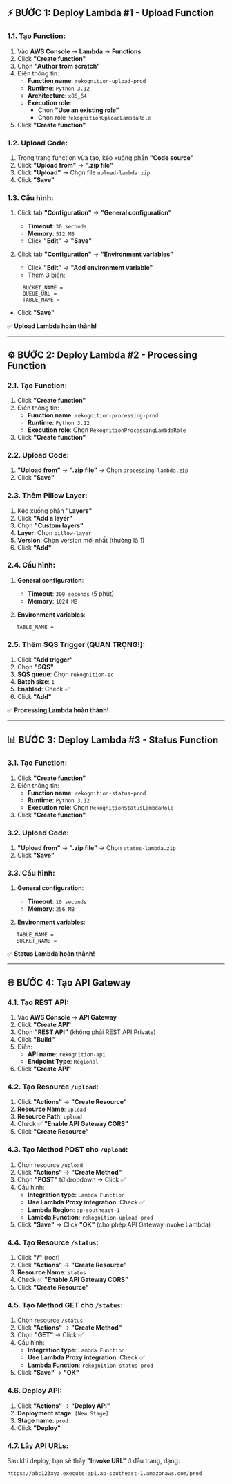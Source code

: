 ## ⚡ **BƯỚC 1: Deploy Lambda #1 - Upload Function**

### 1.1. Tạo Function:
1. Vào **AWS Console** → **Lambda** → **Functions**
2. Click **"Create function"**
3. Chọn **"Author from scratch"**
4. Điền thông tin:
   - **Function name**: `rekognition-upload-prod`
   - **Runtime**: `Python 3.12`
   - **Architecture**: `x86_64`
   - **Execution role**: 
     - Chọn **"Use an existing role"**
     - Chọn role `RekognitionUploadLambdaRole`
5. Click **"Create function"**

### 1.2. Upload Code:
1. Trong trang function vừa tạo, kéo xuống phần **"Code source"**
2. Click **"Upload from"** → **".zip file"**
3. Click **"Upload"** → Chọn file `upload-lambda.zip`
4. Click **"Save"**

### 1.3. Cấu hình:
1. Click tab **"Configuration"** → **"General configuration"**
   - **Timeout**: `30 seconds`
   - **Memory**: `512 MB`
   - Click **"Edit"** → **"Save"**

2. Click tab **"Configuration"** → **"Environment variables"**
   - Click **"Edit"** → **"Add environment variable"**
   - Thêm 3 biến:
```
     BUCKET_NAME =
     QUEUE_URL =
     TABLE_NAME =
```
   - Click **"Save"**

✅ **Upload Lambda hoàn thành!**

---

## ⚙️ **BƯỚC 2: Deploy Lambda #2 - Processing Function**

### 2.1. Tạo Function:
1. Click **"Create function"**
2. Điền thông tin:
   - **Function name**: `rekognition-processing-prod`
   - **Runtime**: `Python 3.12`
   - **Execution role**: Chọn `RekognitionProcessingLambdaRole`
3. Click **"Create function"**

### 2.2. Upload Code:
1. **"Upload from"** → **".zip file"** → Chọn `processing-lambda.zip`
2. Click **"Save"**

### 2.3. Thêm Pillow Layer:
1. Kéo xuống phần **"Layers"**
2. Click **"Add a layer"**
3. Chọn **"Custom layers"**
4. **Layer**: Chọn `pillow-layer`
5. **Version**: Chọn version mới nhất (thường là 1)
6. Click **"Add"**

### 2.4. Cấu hình:
1. **General configuration**:
   - **Timeout**: `300 seconds` (5 phút)
   - **Memory**: `1024 MB`

2. **Environment variables**:
```
   TABLE_NAME =
```

### 2.5. Thêm SQS Trigger (QUAN TRỌNG!):
1. Click **"Add trigger"**
2. Chọn **"SQS"**
3. **SQS queue**: Chọn `rekognition-sc`
4. **Batch size**: `1`
5. **Enabled**: Check ✅
6. Click **"Add"**

✅ **Processing Lambda hoàn thành!**

---

## 📊 **BƯỚC 3: Deploy Lambda #3 - Status Function**

### 3.1. Tạo Function:
1. Click **"Create function"**
2. Điền thông tin:
   - **Function name**: `rekognition-status-prod`
   - **Runtime**: `Python 3.12`
   - **Execution role**: Chọn `RekognitionStatusLambdaRole`
3. Click **"Create function"**

### 3.2. Upload Code:
1. **"Upload from"** → **".zip file"** → Chọn `status-lambda.zip`
2. Click **"Save"**

### 3.3. Cấu hình:
1. **General configuration**:
   - **Timeout**: `10 seconds`
   - **Memory**: `256 MB`

2. **Environment variables**:
```
   TABLE_NAME =
   BUCKET_NAME =
```

✅ **Status Lambda hoàn thành!**

---

## 🌐 **BƯỚC 4: Tạo API Gateway**

### 4.1. Tạo REST API:
1. Vào **AWS Console** → **API Gateway**
2. Click **"Create API"**
3. Chọn **"REST API"** (không phải REST API Private)
4. Click **"Build"**
5. Điền:
   - **API name**: `rekognition-api`
   - **Endpoint Type**: `Regional`
6. Click **"Create API"**

### 4.2. Tạo Resource `/upload`:
1. Click **"Actions"** → **"Create Resource"**
2. **Resource Name**: `upload`
3. **Resource Path**: `upload`
4. Check ✅ **"Enable API Gateway CORS"**
5. Click **"Create Resource"**

### 4.3. Tạo Method POST cho `/upload`:
1. Chọn resource `/upload`
2. Click **"Actions"** → **"Create Method"**
3. Chọn **"POST"** từ dropdown → Click ✅
4. Cấu hình:
   - **Integration type**: `Lambda Function`
   - **Use Lambda Proxy integration**: Check ✅
   - **Lambda Region**: `ap-southeast-1`
   - **Lambda Function**: `rekognition-upload-prod`
5. Click **"Save"** → Click **"OK"** (cho phép API Gateway invoke Lambda)

### 4.4. Tạo Resource `/status`:
1. Click **"/"** (root)
2. Click **"Actions"** → **"Create Resource"**
3. **Resource Name**: `status`
4. Check ✅ **"Enable API Gateway CORS"**
5. Click **"Create Resource"**

### 4.5. Tạo Method GET cho `/status`:
1. Chọn resource `/status`
2. Click **"Actions"** → **"Create Method"**
3. Chọn **"GET"** → Click ✅
4. Cấu hình:
   - **Integration type**: `Lambda Function`
   - **Use Lambda Proxy integration**: Check ✅
   - **Lambda Function**: `rekognition-status-prod`
5. Click **"Save"** → **"OK"**

### 4.6. Deploy API:
1. Click **"Actions"** → **"Deploy API"**
2. **Deployment stage**: `[New Stage]`
3. **Stage name**: `prod`
4. Click **"Deploy"**

### 4.7. Lấy API URLs:
Sau khi deploy, bạn sẽ thấy **"Invoke URL"** ở đầu trang, dạng:
```
https://abc123xyz.execute-api.ap-southeast-1.amazonaws.com/prod
